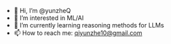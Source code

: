 - 👋 Hi, I’m @yunzheQ
- 👀 I’m interested in ML/AI
- 🌱 I’m currently learning reasoning methods for LLMs
- 📫 How to reach me: qiyunzhe10@gmail.com

<!---
yunzheQ/yunzheQ is a ✨ special ✨ repository because its `README.md` (this file) appears on your GitHub profile.
You can click the Preview link to take a look at your changes.
--->
